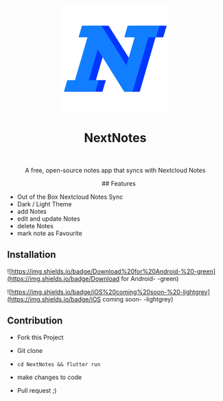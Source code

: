 <p align="center">
    <img alt="NextNotes" title="NextNotes" src="./github_assets/nextnotesicon.png" width="250">
</p>
<h1 align="center"> NextNotes </h1> <br>
<p align="center">
   A free, open-source notes app that syncs with Nextcloud Notes
</p>


<p align="center">
    <img alt="" title="NextNotes" src="https://img.shields.io/badge/Nextnotes-v.1.0-blue">
    <img alt="" title="NextNotes" src="https://img.shields.io/badge/license-Apache%202-blue">
    <img alt="" title="NextNotes" src="https://badges.frapsoft.com/os/v1/open-source.svg?v=103">
    <img alt="" title="NextNotes" src="https://img.shields.io/badge/Build%20with-Flutter-blue">
## Features

* Out of the Box Nextcloud Notes Sync
* Dark / Light Theme
* add Notes
* edit and update Notes
* delete Notes
* mark note as Favourite

## Installation

![https://img.shields.io/badge/Download%20for%20Android-%20-green](https://img.shields.io/badge/Download for Android- -green)

![https://img.shields.io/badge/iOS%20coming%20soon-%20-lightgrey](https://img.shields.io/badge/iOS coming soon- -lightgrey)

## Contribution

* Fork this Project

* Git clone

* ``` cd NextNotes && flutter run ``` 

* make changes to code

* Pull request ;)

  

  

   
